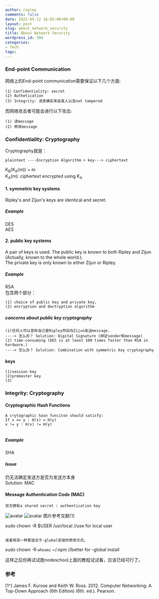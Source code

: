 ```yaml
---
author: ripley
comments: false
date: 2021-05-12 16:02:08+00:00
layout: post
slug: about_network_security
title: About Network Security
wordpress_id: 304
categories:
- Tech
tags:
---
```

### **End-point Communication**
网络上的End-point communication需要保证以下几个方面:
```
(1）Confidentiality: secret   
(2) Authetication  
(3) Integrity: 消息确实来自某人以及not tampered    
```
而网络攻击者可能会进行以下攻击:  
```
(1) 读message  
(2) 修改message  
```

### **Confidentiality:  Cryptography**

Cryptography就是：
```  
plaintext ----Encryption Algorithm + key---> ciphertext
```
K<sub>B</sub>(K<sub>A</sub>(m)) = m   
K<sub>A</sub>(m): ciphertext encrypted using K<sub>A</sub>  
  
#### **1. symmetric key systems**
Ripley's and Zijun's keys are identical and secret.  
##### **Example**
DES  
AES  

#### **2. public key systems**
A pair of keys is used. The public key is known to both Ripley and Zijun (Actually, known to the whole world.).  
The private key is only known to either Zijun or Ripley.  
##### **Example**
RSA  
包含两个部分：  
```
(1) choice of public key and private key,  
(2) encryption and dectryption algorithm
```
##### **concerns about public key cryptography**
```
(1)任何人可以宣称自己是Ripley然后向Zijun发送message.    
----> 怎么办？ Solution: Digital Signature (绑定sender和message)  
(2) time-consuming (DES is at least 100 times faster than RSA in hardware.)    
----> 怎么办？ Solution: Combination with symmetric key cryptography  
```
#### **keys**
```
(1)session key  
(2)premaster key  
(3) 
```   

### **Integrity:  Cryptography**

#### **Cryptographic Hash Functions**

```   
A crytographic hasn funciton should satisfy:  
If x == y : H(x) = H(y)  
x != y : H(x) != H(y)  
    
```   
##### **Example**
SHA  
##### **Issue**
仍无法确定发送方是否为发送方本身  
Solution:  MAC  
  
#### **Message Authentication Code (MAC)**
```
双方拥有a shared secret : authentication key  
```
![avatar](https://ririripley.github.io/assets/img/figure8_9_Message_authentication_code.png)
![avatar](https://ririripley.github.io/ririripley_photo.JPG)
图片参考文献[1]





sudo chown -R $USER /usr/local
//use for local user
```    

或者用另一种更适合于-global安装的修改方式。

```
sudo chown -R `whoami` ~/.npm
//better for -global install


这样之后你再试试跑nodeschool上面的教程试试看，应该已经可行了。


### **参考**
[1^] James F. Kurose and Keith W. Ross. 2012. Computer Networking: A Top-Down Approach (6th Edition) (6th. ed.). Pearson.
